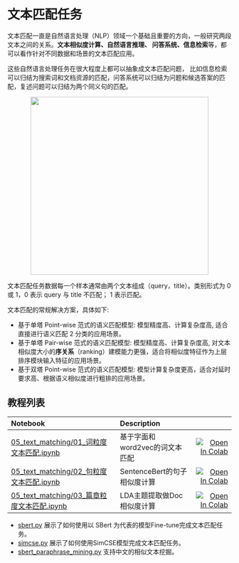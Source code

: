 # 文本匹配任务

文本匹配一直是自然语言处理（NLP）领域一个基础且重要的方向，一般研究两段文本之间的关系。**文本相似度计算、自然语言推理、
问答系统、信息检索**等，都可以看作针对不同数据和场景的文本匹配应用。

这些自然语言处理任务在很大程度上都可以抽象成文本匹配问题，
比如信息检索可以归结为搜索词和文档资源的匹配，问答系统可以归结为问题和候选答案的匹配，复述问题可以归结为两个同义句的匹配。

<p align="center">
<img src="https://ai-studio-static-online.cdn.bcebos.com/1d24ea95d560465995515f8a3040202b092b07c6d03e4501b64a16dce01a1bbe" width='400'/>
</p>

文本匹配任务数据每一个样本通常由两个文本组成（query，title）。类别形式为 0 或 1，0 表示 query 与 title 不匹配； 1 表示匹配。

文本匹配的常规解决方案，具体如下:
- 基于单塔 Point-wise 范式的语义匹配模型: 模型精度高、计算复杂度高, 适合直接进行语义匹配 2 分类的应用场景。
- 基于单塔 Pair-wise 范式的语义匹配模型: 模型精度高、计算复杂度高, 对文本相似度大小的**序关系**（ranking）建模能力更强，适合将相似度特征作为上层排序模块输入特征的应用场景。
- 基于双塔 Point-wise 范式的语义匹配模型: 模型计算复杂度更高，适合对延时要求高、根据语义相似度进行粗排的应用场景。


## 教程列表

| Notebook     |      Description      |   |
|:----------|:-------------|------:|
| [05_text_matching/01_词粒度文本匹配.ipynb](https://github.com/shibing624/nlp-tutorial/tree/main/05_text_matching/01_词粒度文本匹配.ipynb)  | 基于字面和word2vec的词文本匹配  |[![Open In Colab](https://colab.research.google.com/assets/colab-badge.svg)](https://colab.research.google.com/github/shibing624/nlp-tutorial/blob/main/05_text_matching/01_词粒度文本匹配.ipynb) |
| [05_text_matching/02_句粒度文本匹配.ipynb](https://github.com/shibing624/nlp-tutorial/tree/main/05_text_matching/02_句粒度文本匹配.ipynb)  | SentenceBert的句子相似度计算  |[![Open In Colab](https://colab.research.google.com/assets/colab-badge.svg)](https://colab.research.google.com/github/shibing624/nlp-tutorial/blob/main/05_text_matching/02_句粒度文本匹配.ipynb) |
| [05_text_matching/03_篇章粒度文本匹配.ipynb](https://github.com/shibing624/nlp-tutorial/tree/main/05_text_matching/03_篇章粒度文本匹配.ipynb)  | LDA主题提取做Doc相似度计算  |[![Open In Colab](https://colab.research.google.com/assets/colab-badge.svg)](https://colab.research.google.com/github/shibing624/nlp-tutorial/blob/main/05_text_matching/03_篇章粒度文本匹配.ipynb) |

- [sbert.py](./sbert.py) 展示了如何使用以 SBert 为代表的模型Fine-tune完成文本匹配任务。
- [simcse.py](./simcse.py) 展示了如何使用SimCSE模型完成文本匹配任务。
- [sbert_paraphrase_mining.py](sbert_paraphrase_mining.py) 支持中文的相似文本挖掘。
